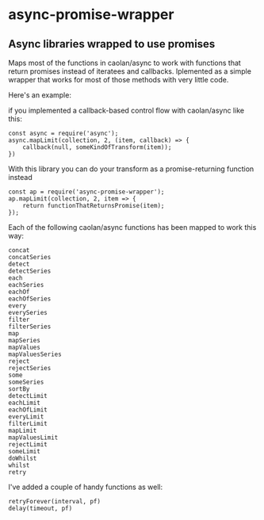# async-promise-wrapper

## Async libraries wrapped to use promises

Maps most of the functions in caolan/async to work with functions that return promises instead of iteratees and callbacks.  Iplemented as a simple wrapper that works for most of those methods with very little code.

Here's an example:

if you implemented a callback-based control flow with caolan/async like this:

```
const async = require('async');
async.mapLimit(collection, 2, (item, callback) => {
    callback(null, someKindOfTransform(item));
})
```

With this library you can do your transform as a promise-returning function instead

```
const ap = require('async-promise-wrapper');
ap.mapLimit(collection, 2, item => {
    return functionThatReturnsPromise(item);
});
```

Each of the following caolan/async functions has been mapped to work this way:

```
concat
concatSeries
detect
detectSeries
each
eachSeries
eachOf
eachOfSeries
every
everySeries
filter
filterSeries
map
mapSeries
mapValues
mapValuesSeries
reject
rejectSeries
some
someSeries
sortBy
detectLimit
eachLimit
eachOfLimit
everyLimit
filterLimit
mapLimit
mapValuesLimit
rejectLimit
someLimit
doWhilst
whilst
retry
```
I've added a couple of handy functions as well:
```
retryForever(interval, pf)
delay(timeout, pf)
```


